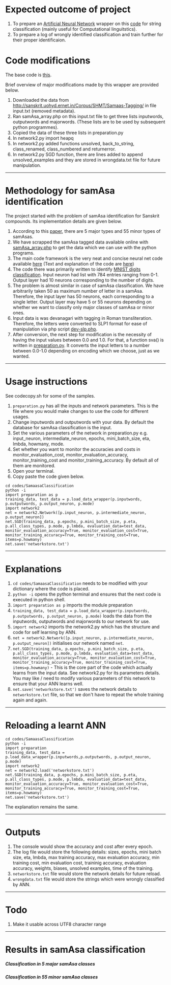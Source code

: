 # Expected outcome of project

1. To prepare an [Artificial Neural Network](http://neuralnetworksanddeeplearning.com/) wrapper on this [code](https://github.com/mnielsen/neural-networks-and-deep-learning) for string classification (mainly useful for Computational linguitstics).
2. To prepare a log of wrongly identified classification and train further for their proper identificaion.


# Code modifications

The base code is [this](https://github.com/mnielsen/neural-networks-and-deep-learning/).

Brief overview of major modifications made by this wrapper are provided below.

1. Downloaded the data from http://sanskrit.uohyd.ernet.in/Corpus/SHMT/Samaas-Tagging/ in file input.txt (removed metadata).
2. Ran samAsa_array.php on this input.txt file to get three lists inputwords, outputwords and majorwords. (These lists are to be used by subsequent python programmes).
3. Copied the data of these three lists in preparation.py
4. In network2.py import heapq
7. In network2.py added functions unsolved, back_to_string, class_renamed, class_numbered and returnerror.
8. In network2.py SGD function, there are lines added to append unsolved_examples and they are stored in wrongdata.txt file for future manipulation.

-----

# Methodology for samAsa identification

The project started with the problem of samAsa identification for Sanskrit compounds. Its implementation details are given below.

1. According to this [paper](http://sanskrit.uohyd.ernet.in/Corpus/samAsaTagging-guide-lines.pdf), there are 5 major types and 55 minor types of samAsas.
2. We have scrapped the samAsa tagged data available online with [samAsa_array.php](https://github.com/drdhaval2785/SamaasaClassification/blob/master/samAsa_array.php) to get the data which we can use with the python programs.
3. The main code framework is the very neat and concise neural net code available [here](https://github.com/mnielsen/neural-networks-and-deep-learning/) (Text and explanation of the code are [here](http://neuralnetworksanddeeplearning.com/chap3.html))
4. The code there was primarily written to identify [MNIST digits classification](http://yann.lecun.com/exdb/mnist/). Input neuron had list with 784 entries ranging from 0-1. Output layer had 10 neurons corresponding to the number of digits. 
5. The problem is almost similar in case of samAsa classification. We have arbitrarily taken 50 as maximum number of letter in a samAsa. Therefore, the input layer has 50 neurons, each corresponding to a single letter. Output layer may have 5 or 55 neurons depending on whether we want to classify only major classes of samAsa or minor ones.
6. Input data is was devanagari with tagging in Roman transliteration. Therefore, the letters were converted to SLP1 format for ease of manipulation via php script [dev-slp.php](https://github.com/drdhaval2785/SamaasaClassification/blob/master/dev-slp.php).
7. After conversion, the next step for modification is the necessity of having the input values between 0.0 and 1.0. For that, a function sva() is written in [preparation.py](https://github.com/drdhaval2785/SamaasaClassification/blob/master/preparation.py). It converts the input letters to a number between 0.0-1.0 depending on encoding which we choose, just as we wanted.

-----

# Usage instructions

See codecopy.sh for some of the samples.

1. `preparation.py` has all the inputs and network parameters. This is the file where you would make changes to use the code for different usages.
2. Change inputwords and outputwords with your data. By default the database for samAsa classification is the input.
3. Set the various parameters of the network in preparation.py e.g. input_neuron, intermediate_neuron, epochs, mini_batch_size, eta, lmbda, howmany, mode.
4. Set whether you want to monitor the accuracies and costs in monitor_evaluation_cost, monitor_evaluation_accuracy, monitor_training_cost and monitor_training_accuracy. By default all of them are monitored.
5. Open your terminal.
6. Copy paste the code given below.
```
cd codes/SamaasaClassification
python -i
import preparation as p
training_data, test_data = p.load_data_wrapper(p.inputwords, p.outputwords, p.output_neuron, p.mode)
import network2
net = network2.Network([p.input_neuron, p.intermediate_neuron, p.output_neuron])
net.SGD(training_data, p.epochs, p.mini_batch_size, p.eta, p.all_class_types, p.mode, p.lmbda, evaluation_data=test_data, monitor_evaluation_accuracy=True, monitor_evaluation_cost=True, monitor_training_accuracy=True, monitor_training_cost=True, items=p.howmany)
net.save('networkstore.txt')
```

-----

# Explanations

1. `cd codes/SamaasaClassification` needs to be modified with your dictionary where the code is placed.
2. `python -i` opens the python terminal and ensures that the next code is executed in python shell.
3. `import preparation as p` imports the module preparation
4. `training_data, test_data = p.load_data_wrapper(p.inputwords, p.outputwords, p.output_neuron, p.mode)` loads the data from the inputwords, outputwords and majorwords to our network for use.
5. `import network2` imports the network2.py which has the structure and code for self learning by ANN.
6. `net = network2.Network([p.input_neuron, p.intermediate_neuron, p.output_neuron])` initialises our network named `net`.
7. `net.SGD(training_data, p.epochs, p.mini_batch_size, p.eta, p.all_class_types, p.mode, p.lmbda, evaluation_data=test_data, monitor_evaluation_accuracy=True, monitor_evaluation_cost=True, monitor_training_accuracy=True, monitor_training_cost=True, items=p.howmany)` - This is the core part of the code which actually learns from the input data. See network2.py for its parameters details. You may like / need to modify various parameters of this network to ensure that your ANN learns well.
8. `net.save('networkstore.txt')` saves the network details to `networkstore.txt` file, so that we don't have to repeat the whole training again and again.

-----

# Reloading a learnt ANN

```
cd codes/SamaasaClassification
python -i
import preparation
training_data, test_data = p.load_data_wrapper(p.inputwords,p.outputwords, p.output_neuron, p.mode)
import network2
net = network2.load('networkstore.txt')
net.SGD(training_data, p.epochs, p.mini_batch_size, p.eta, p.all_class_types, p.mode, p.lmbda, evaluation_data=test_data, monitor_evaluation_accuracy=True, monitor_evaluation_cost=True, monitor_training_accuracy=True, monitor_training_cost=True, items=p.howmany)
net.save('networkstore.txt')
```

The explanation remains the same.

-----

# Outputs

1. The console would show the accuracy and cost after every epoch.
2. The log file would store the following details: sizes, epochs, mini batch size, eta, lmbda, max training accuracy, max evaluation accuracy, min training cost, min evaluation cost, traininig accuracy, evaluation accuracy, weights, biases, unsolved examples, time of the training.
3. `networkstore.txt` file would store the network details for future reload.
4. `wrongdata.txt` file would store the strings which were wrongly classified by ANN.

-----

# Todo

1. Make it usable across UTF8 character range

-----

# Results in samAsa classification

##### Classification in 5 major samAsa classes


##### Classification in 55 minor samAsa classes

